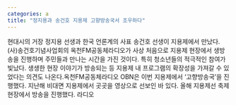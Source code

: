 ```yaml
---
categories: a
title: "정지용과 송건호 지용제 고향방송국서 조우하다"
---
```

현대시의 거장 정지용 선생과 한국 언론계의 사표 송건호 선생이 지용제에서 만났다. (사)송건호기념사업회의 옥천FM공동체라디오가 사상 처음으로 지용제 현장에서 생방송을 진행하며 주민들과 만나는 시간을 가진 것이다. 특히 청소년들의 적극적인 참여가 빛났다. 생생한 현장 이야기가 방송되는 등 지용제 내 프로그램의 확장성을 가져갈 수 있었다는 의견도 나온다.옥천FM공동체라디오 OBN은 이번 지용제에서 ‘고향방송국’을 진행했다. 지난해 비대면 지용제에서 곳곳을 영상으로 선보인 바 있다. 올해 지용제선 축제 현장에서 방송을 진행했다. 라디오